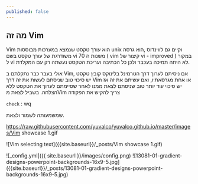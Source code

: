 ```yaml
---
published: false
---
```



## מה זה Vim



Vim הוא עורך טקסט שנמצא במערכות מבוססות unix וקיים גם לווינדוס ,הוא גרסה משודרגת של עורך טקסט בשם vi משנות ה 70 ( vim קיצור של vi - improved ) במקור ל vi לא היתה תמיכה בעכבר ולכן כל הכתיבה ועריכת הטקסט נעשתה רק עם המקלדת.

אולי בעבר כבר נתקלתם ב Vim, אם ניסיתם לערוך דרך הטרמינל בלינוקס קובץ טקסט יש סיכוי טוב שניסתם לעשות את זה דרך Vim או אחת מגרסאתיו, ואם עשיתם את זה אז יש סיכוי עוד יותר טוב שניסתם לצאת ממנו לאחר שסיימתם לערוך את הטקסט ללא הצלחה.
בשביל לצאת מVim צריך להקיש את הפקודה

`check`
	: wq


 שמשמעותה לשמור ולצאת.
 
 
 https://raw.githubusercontent.com/yuvalco/yuvalco.github.io/master/images/Vim showcase 1.gif
 
![Vim selecting text]({{site.baseurl}}/_posts/Vim showcase 1.gif)


![_config.yml]({{ site.baseurl }}/images/config.png)
![13081-01-gradient-designs-powerpoint-backgrounds-16x9-5.jpg]
({{site.baseurl}}/_posts/13081-01-gradient-designs-powerpoint-backgrounds-16x9-5.jpg)

